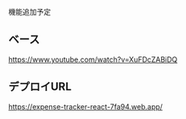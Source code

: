 機能追加予定

## ベース
https://www.youtube.com/watch?v=XuFDcZABiDQ

## デプロイURL
https://expense-tracker-react-7fa94.web.app/
